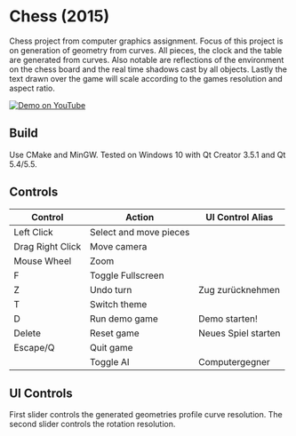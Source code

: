 # Chess (2015)
Chess project from computer graphics assignment.
Focus of this project is on generation of geometry from curves. All pieces, the clock and the table are generated from curves.
Also notable are reflections of the environment on the chess board and the real time shadows cast by all objects.
Lastly the text drawn over the game will scale according to the games resolution and aspect ratio.

[![Demo on YouTube](https://img.youtube.com/vi/nMwJrqzJMXk/0.jpg)](https://www.youtube.com/watch?v=nMwJrqzJMXk)

## Build
Use CMake and MinGW.
Tested on Windows 10 with Qt Creator 3.5.1 and Qt 5.4/5.5.

## Controls
| Control          | Action                 | UI Control Alias
|------------------|------------------------|---------------------|
| Left Click       | Select and move pieces |                     |
| Drag Right Click | Move camera            |                     |
| Mouse Wheel      | Zoom                   |                     |
| F                | Toggle Fullscreen      |                     |
| Z                | Undo turn              | Zug zurücknehmen    |
| T                | Switch theme           |                     |
| D                | Run demo game          | Demo starten!       |
| Delete           | Reset game             | Neues Spiel starten |
| Escape/Q         | Quit game              |                     |
|                  | Toggle AI              | Computergegner      |

## UI Controls
First slider controls the generated geometries profile curve resolution. The second slider controls the rotation resolution.
